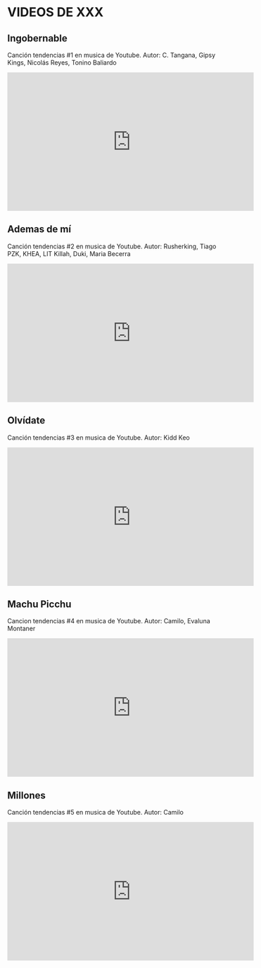 # VIDEOS DE XXX

## Ingobernable
Canción tendencias #1 en musica de Youtube. Autor: C. Tangana, Gipsy Kings, Nicolás Reyes, Tonino Baliardo
<iframe width="560" height="315" src="https://www.youtube.com/embed/uV0r4a2QVkQ" frameborder="0" allow="accelerometer; autoplay; clipboard-write; encrypted-media; gyroscope; picture-in-picture" allowfullscreen></iframe>

## Ademas de mí
Canción tendencias #2 en musica de Youtube. Autor: Rusherking, Tiago PZK, KHEA, LIT Killah, Duki, Maria Becerra
<iframe width="560" height="315" src="https://www.youtube.com/embed/dQlihE2-HLM" frameborder="0" allow="accelerometer; autoplay; clipboard-write; encrypted-media; gyroscope; picture-in-picture" allowfullscreen></iframe>

## Olvídate
Canción tendencias #3 en musica de Youtube. Autor: Kidd Keo
<iframe width="560" height="315" src="https://www.youtube.com/embed/iK3W9kvsQ_o" frameborder="0" allow="accelerometer; autoplay; clipboard-write; encrypted-media; gyroscope; picture-in-picture" allowfullscreen></iframe>

## Machu Picchu
Cancion tendencias #4 en musica de Youtube. Autor: Camilo, Evaluna Montaner
<iframe width="560" height="315" src="https://www.youtube.com/embed/iuTtlb2COtc" frameborder="0" allow="accelerometer; autoplay; clipboard-write; encrypted-media; gyroscope; picture-in-picture" allowfullscreen></iframe>

## Millones
Canción tendencias #5 en musica de Youtube. Autor: Camilo
<iframe width="560" height="315" src="https://www.youtube.com/embed/_PQX63SHOuA" frameborder="0" allow="accelerometer; autoplay; clipboard-write; encrypted-media; gyroscope; picture-in-picture" allowfullscreen></iframe>
